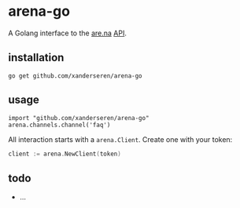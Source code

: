 # arena-go

A Golang interface to the [are.na](https://www.are.na/) [API](https://dev.are.na/documentation).

## installation

    go get github.com/xanderseren/arena-go

## usage

    import "github.com/xanderseren/arena-go"
    arena.channels.channel('faq')

All interaction starts with a `arena.Client`. Create one with your token:

```Go
client := arena.NewClient(token)
```    

## todo

- ...
